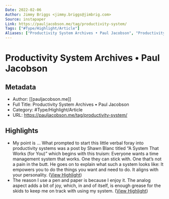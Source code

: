 ```yaml
---
Date: 2022-02-06
Author: Jimmy Briggs <jimmy.briggs@jimbrig.com>
Source: instapaper
Link: https://pauljacobson.me/tag/productivity-system/
Tags: ["#Type/Highlight/Article"]
Aliases: ["Productivity System Archives • Paul Jacobson", "Productivity System Archives • Paul Jacobson"]
---
```

# Productivity System Archives • Paul Jacobson

## Metadata
- Author: [[pauljacobson.me]]
- Full Title: Productivity System Archives • Paul Jacobson
- Category: #Type/Highlight/Article
- URL: https://pauljacobson.me/tag/productivity-system/

## Highlights
- My point is …
  What prompted to start this little verbal foray into productivity systems was a post by Shawn Blanc titled “A System That Works (for You)” which begins with this truism:
  Everyone wants a time management system that works. One they can stick with. One that’s not a pain in the butt.
  He goes on to explain what such a system looks like:
  It empowers you to do the things you want and need to do.
  It aligns with your personality. ([View Highlight](https://instapaper.com/read/1358498641/14488395))
- The reason I use a pen and paper is because I enjoy it. The analog aspect adds a bit of joy, which, in and of itself, is enough grease for the skids to keep me on track with using my system. ([View Highlight](https://instapaper.com/read/1358498641/14488400))
